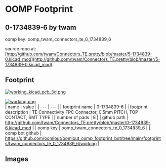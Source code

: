 # OOMP Footprint  
## 0-1734839-6  by twam  
  
oomp key: oomp_twam_connectors_te_0_1734839_6  
  
source repo at: [http://github.com/twam/Connectors_TE.pretty/blob/master/5-1734839-0.kicad_mod](http://github.com/twam/Connectors_TE.pretty/blob/master/5-1734839-0.kicad_mod)  
## Footprint  
  
[![working_kicad_pcb_3d.png](working_kicad_pcb_3d_600.png)](working_kicad_pcb_3d.png)  
  
[![working.png](working_600.png)](working.png)  
| name | value | 
| --- | --- | 
| footprint name | 0-1734839-6 | 
| footprint description | TE Connectivity FPC Connector, 0.5mm PITCH, TOP CONTACT, SMT TYPE | 
| number of pads | 8 | 
| github path | http://github.com/twam/Connectors_TE.pretty/blob/master/0-1734839-6.kicad_mod | 
| oomp key | oomp_twam_connectors_te_0_1734839_6 | 
| oomp bot github | https://github.com/oomlout/oomlout_oomp_footprint_bot/tree/main/footprints/twam_connectors_te_0_1734839_6/working | 
## Images  
